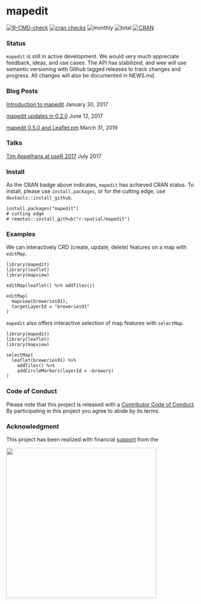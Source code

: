 
<!-- README.md is generated from README.Rmd. Please edit that file -->

# mapedit

<!-- badges: start -->

[![R-CMD-check](https://github.com/r-spatial/mapedit/actions/workflows/R-CMD-check.yaml/badge.svg)](https://github.com/r-spatial/mapedit/actions/workflows/R-CMD-check.yaml)
[![cran
checks](https://badges.cranchecks.info/worst/mapedit.svg)](https://cran.r-project.org/web/checks/check_results_mapedit.html)
![monthly](https://cranlogs.r-pkg.org/badges/mapedit)
![total](https://cranlogs.r-pkg.org/badges/grand-total/mapedit)
[![CRAN](https://www.r-pkg.org/badges/version/mapedit?color=009999)](https://cran.r-project.org/package=mapedit)
<!-- badges: end -->

### Status

`mapedit` is still in active development. We would very much appreciate
feedback, ideas, and use cases. The API has stabilized, and wee will use
semantic versioning with Github tagged releases to track changes and
progress. All changes will also be documented in NEWS.md.

### Blog Posts

[Introduction to
mapedit](https://r-spatial.org/r/2017/01/30/mapedit_intro.html) January
30, 2017

[mapedit updates in
0.2.0](https://r-spatial.org/r/2017/06/09/mapedit_0-2-0.html) June 12,
2017

[mapedit 0.5.0 and
Leaflet.pm](https://r-spatial.org/r/2019/03/31/mapedit_leafpm.html)
March 31, 2019

### Talks

[Tim Appelhans at useR
2017](https://learn.microsoft.com/events/user-international-r-user-conferences/user-international-r-user-2017-conference/mapedit-interactive-manipulation-of-spatial-objects?term=tim%20appelhans)
July 2017

### Install

As the CRAN badge above indicates, `mapedit` has achieved CRAN status.
To install, please use `install.packages`, or for the cutting edge, use
`devtools::install_github`.

    install.packages("mapedit")
    # cutting edge
    # remotes::install_github("r-spatial/mapedit")

### Examples

We can interactively CRD (create, update, delete) features on a map with
`editMap`.

    library(mapedit)
    library(leaflet)
    library(mapview)

    editMap(leaflet() %>% addTiles())

    editMap(
      mapview(breweries91),
      targetLayerId = "breweries91"
    )

`mapedit` also offers interactive selection of map features with
`selectMap`.

    library(mapedit)
    library(leaflet)
    library(mapview)

    selectMap(
      leaflet(breweries91) %>%
        addTiles() %>%
        addCircleMarkers(layerId = ~brewery)
    )

### Code of Conduct

Please note that this project is released with a [Contributor Code of
Conduct](https://github.com/r-spatial/mapedit/blob/master/CONDUCT.md).
By participating in this project you agree to abide by its terms.

### Acknowledgment

This project has been realized with financial
[support](https://r-consortium.org/all-projects/2016-group-2.html#interactive-data-manipulation-in-mapview)
from the

<a href="https://r-consortium.org/all-projects/">
<img src="http://pebesma.staff.ifgi.de/RConsortium_Horizontal_Pantone.png" width="400">
</a>
